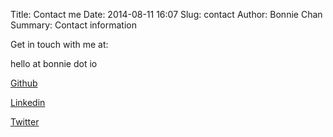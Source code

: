 Title: Contact me
Date: 2014-08-11 16:07
Slug: contact
Author: Bonnie Chan
Summary: Contact information

Get in touch with me at:

<i class="fa fa-envelope-o"></i> hello at bonnie dot io

<i class="fa fa-github-alt"></i> [Github](http://github.com/livinghood)

<i class="fa fa-linkedin-square"></i> [Linkedin](https://www.linkedin.com/pub/bonnie-chan/27/368/a99)

<i class="fa fa-twitter"></i> [Twitter](http://twitter.com/livinghood)

